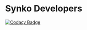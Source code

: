 # Synko Developers
[![Codacy Badge](https://api.codacy.com/project/badge/Grade/9926ec8800314f0188cc15d76e499a82)](https://www.codacy.com/app/Synko/Site?utm_source=github.com&amp;utm_medium=referral&amp;utm_content=SynkoDevelopers/Site&amp;utm_campaign=Badge_Grade)
